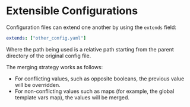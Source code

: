 # Extensible Configurations

Configuration files can extend one another by using the `extends` field:

```yaml
extends: ["other_config.yaml"]
```

Where the path being used is a relative path starting from the parent directory of the original config file.

The merging strategy works as follows:
- For conflicting values, such as opposite booleans, the previous value will be overridden.
- For non-conflicting values such as maps (for example, the global template vars map), the values will be merged.
